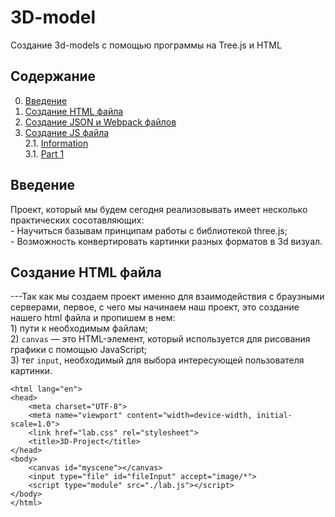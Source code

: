 # 3D-model
Создание 3d-models с помощью программы на Tree.js и HTML
## Содержание

0. [Введение](#chapter-i)
1. [Создание HTML файла](#chapter-i)
2.  [Создание JSON и Webpack файлов](#chapter-iii) 
3. [Создание JS файла](#chapter-ii) \
    2.1. [Information](#information) \
    3.1. [Part 1](#part-1-реализация-функции-библиотеки-s21_matrix_ooph)
## Введение
Проект, который мы будем сегодня реализовывать имеет несколько практических сосотавляющих:\
    - Научиться базывам принципам работы с библиотекой three.js;\
    - Возможность конвертировать картинки разных форматов в 3d визуал.
   
## Создание HTML файла
---Так как мы создаем проект именно для взаимодействия с браузными серверами, первое, с чего мы начинаем наш проект, это создание нашего html файла и пропишем в нем: \
    1) пути к необходимым файлам;\
    2) ```canvas``` — это HTML-элемент, который используется для рисования графики с помощью JavaScript; \
    3) тег ```input```, необходимый для выбора интересующей пользователя картинки.


```<!DOCTYPE html>
<html lang="en">
<head>
    <meta charset="UTF-8">
    <meta name="viewport" content="width=device-width, initial-scale=1.0">
    <link href="lab.css" rel="stylesheet">
    <title>3D-Project</title>
</head>
<body>
    <canvas id="myscene"></canvas>
    <input type="file" id="fileInput" accept="image/*">
    <script type="module" src="./lab.js"></script>
</body>
</html>
```
